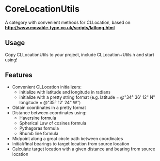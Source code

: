 CoreLocationUtils
=================

A category with convenient methods for CLLocation, based on **<a href="http://www.movable-type.co.uk/scripts/latlong.html">http://www.movable-type.co.uk/scripts/latlong.html</a>**

## Usage

Copy CLLocationUtils to your project, include CLLocation+Utils.h and start using!

## Features

* Convenient CLLocation initializers:
  * initialize with latitude and longitude in radians
  * initialize with a pretty string format (e.g. latitude = @"34° 36' 12\" N" longitude = @"35° 12' 24\" W")
* Obtain coordinates in a pretty format
* Distance between coordinates using:
  * Haversine formula
  * Spherical Law of cosines formula
  * Pythagoras formula
  * Rhumb line formula
* Midpoint along a great circle path between coordinates
* Initial/final bearings to target location from source location
* Calculate target location with a given distance and bearing from source location
